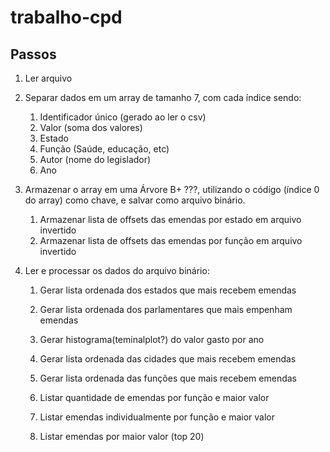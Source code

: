 # trabalho-cpd

## Passos

1. Ler arquivo

2. Separar dados em um array de tamanho 7, com cada índice sendo:
    1. Identificador único (gerado ao ler o csv)
    2. Valor (soma dos valores)
    3. Estado
    4. Função (Saúde, educação, etc)
    5. Autor (nome do legislador)
    6. Ano
  
3. Armazenar o array em uma Árvore B+ ???, utilizando o código (índice 0 do array) como chave, e salvar como arquivo binário.
    1. Armazenar lista de offsets das emendas por estado em arquivo invertido
    2. Armazenar lista de offsets das emendas por função em arquivo invertido

4. Ler e processar os dados do arquivo binário:
    1. Gerar lista ordenada dos estados que mais recebem emendas
    2. Gerar lista ordenada dos parlamentares que mais empenham emendas
    3. Gerar histograma(teminalplot?) do valor gasto por ano
    4. Gerar lista ordenada das cidades que mais recebem emendas
    5. Gerar lista ordenada das funções que mais recebem emendas

    6. Listar quantidade de emendas por função e maior valor
    7. Listar emendas individualmente por função e maior valor
    8. Listar emendas por maior valor (top 20)
